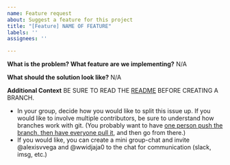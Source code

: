 ```yaml
---
name: Feature request
about: Suggest a feature for this project
title: "[Feature] NAME OF FEATURE"
labels: ''
assignees: ''

---
```


**What is the problem? What feature are we implementing?**
N/A

**What should the solution look like?**
N/A

**Additional Context**
BE SURE TO READ THE [README](https://github.com/cse110-sp25-group24/warmup-exercise/blob/main/README.md) BEFORE CREATING A BRANCH.
- In your group, decide how you would like to split this issue up. If you would like to involve multiple contributors, be sure to understand how branches work with git. (You probably want to have [one person push the branch, then have everyone pull it](https://stackoverflow.com/questions/9537392/git-fetch-a-remote-branch), and then go from there.)
- If you would like, you can create a mini group-chat and invite @alexisvvega and @wwidjaja0 to the chat for communication (slack, imsg, etc.)
